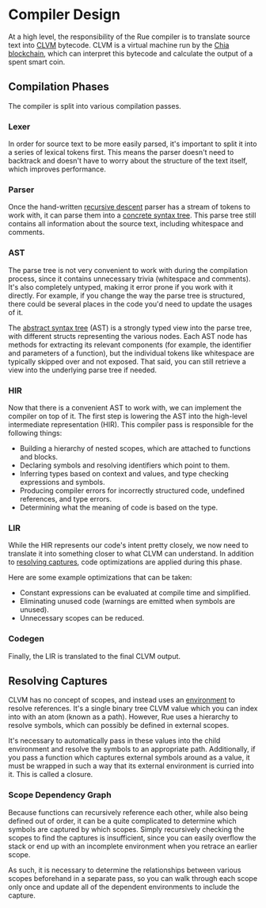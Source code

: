 # Compiler Design

At a high level, the responsibility of the Rue compiler is to translate source text into [CLVM](https://chialisp.com/clvm) bytecode. CLVM is a virtual machine run by the [Chia blockchain](https://chia.net), which can interpret this bytecode and calculate the output of a spent smart coin.

## Compilation Phases

The compiler is split into various compilation passes.

### Lexer

In order for source text to be more easily parsed, it's important to split it into a series of lexical tokens first. This means the parser doesn't need to backtrack and doesn't have to worry about the structure of the text itself, which improves performance.

### Parser

Once the hand-written [recursive descent](https://en.wikipedia.org/wiki/Recursive_descent_parser) parser has a stream of tokens to work with, it can parse them into a [concrete syntax tree](https://en.wikipedia.org/wiki/Parse_tree). This parse tree still contains all information about the source text, including whitespace and comments.

### AST

The parse tree is not very convenient to work with during the compilation process, since it contains unnecessary trivia (whitespace and comments). It's also completely untyped, making it error prone if you work with it directly. For example, if you change the way the parse tree is structured, there could be several places in the code you'd need to update the usages of it.

The [abstract syntax tree](https://en.wikipedia.org/wiki/Abstract_syntax_tree) (AST) is a strongly typed view into the parse tree, with different structs representing the various nodes. Each AST node has methods for extracting its relevant components (for example, the identifier and parameters of a function), but the individual tokens like whitespace are typically skipped over and not exposed. That said, you can still retrieve a view into the underlying parse tree if needed.

### HIR

Now that there is a convenient AST to work with, we can implement the compiler on top of it. The first step is lowering the AST into the high-level intermediate representation (HIR). This compiler pass is responsible for the following things:

- Building a hierarchy of nested scopes, which are attached to functions and blocks.
- Declaring symbols and resolving identifiers which point to them.
- Inferring types based on context and values, and type checking expressions and symbols.
- Producing compiler errors for incorrectly structured code, undefined references, and type errors.
- Determining what the meaning of code is based on the type.

### LIR

While the HIR represents our code's intent pretty closely, we now need to translate it into something closer to what CLVM can understand. In addition to [resolving captures](#resolving-captures), code optimizations are applied during this phase.

Here are some example optimizations that can be taken:

- Constant expressions can be evaluated at compile time and simplified.
- Eliminating unused code (warnings are emitted when symbols are unused).
- Unnecessary scopes can be reduced.

### Codegen

Finally, the LIR is translated to the final CLVM output.

## Resolving Captures

CLVM has no concept of scopes, and instead uses an [environment](https://chialisp.com/clvm/#environment) to resolve references. It's a single binary tree CLVM value which you can index into with an atom (known as a path). However, Rue uses a hierarchy to resolve symbols, which can possibly be defined in external scopes.

It's necessary to automatically pass in these values into the child environment and resolve the symbols to an appropriate path. Additionally, if you pass a function which captures external symbols around as a value, it must be wrapped in such a way that its external environment is curried into it. This is called a closure.

### Scope Dependency Graph

Because functions can recursively reference each other, while also being defined out of order, it can be a quite complicated to determine which symbols are captured by which scopes. Simply recursively checking the scopes to find the captures is insufficient, since you can easily overflow the stack or end up with an incomplete environment when you retrace an earlier scope.

As such, it is necessary to determine the relationships between various scopes beforehand in a separate pass, so you can walk through each scope only once and update all of the dependent environments to include the capture.
